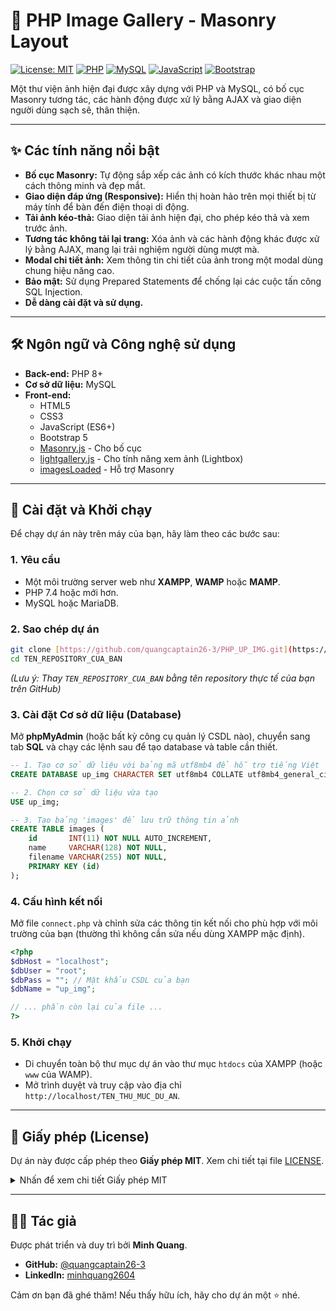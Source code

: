 # 📸 PHP Image Gallery - Masonry Layout

[![License: MIT](https://img.shields.io/badge/License-MIT-yellow.svg)](https://opensource.org/licenses/MIT)
[![PHP](https://img.shields.io/badge/PHP-8.x-blue?logo=php)](https://www.php.net/)
[![MySQL](https://img.shields.io/badge/MySQL-8.0-orange?logo=mysql)](https://www.mysql.com/)
[![JavaScript](https://img.shields.io/badge/JavaScript-ES6-yellow?logo=javascript)](https://developer.mozilla.org/en-US/docs/Web/JavaScript)
[![Bootstrap](https://img.shields.io/badge/Bootstrap-5.3-purple?logo=bootstrap)](https://getbootstrap.com/)

Một thư viện ảnh hiện đại được xây dựng với PHP và MySQL, có bố cục Masonry tương tác, các hành động được xử lý bằng AJAX và giao diện người dùng sạch sẽ, thân thiện.


---

## ✨ Các tính năng nổi bật

* **Bố cục Masonry:** Tự động sắp xếp các ảnh có kích thước khác nhau một cách thông minh và đẹp mắt.
* **Giao diện đáp ứng (Responsive):** Hiển thị hoàn hảo trên mọi thiết bị từ máy tính để bàn đến điện thoại di động.
* **Tải ảnh kéo-thả:** Giao diện tải ảnh hiện đại, cho phép kéo thả và xem trước ảnh.
* **Tương tác không tải lại trang:** Xóa ảnh và các hành động khác được xử lý bằng AJAX, mang lại trải nghiệm người dùng mượt mà.
* **Modal chi tiết ảnh:** Xem thông tin chi tiết của ảnh trong một modal dùng chung hiệu năng cao.
* **Bảo mật:** Sử dụng Prepared Statements để chống lại các cuộc tấn công SQL Injection.
* **Dễ dàng cài đặt và sử dụng.**

---

## 🛠️ Ngôn ngữ và Công nghệ sử dụng

* **Back-end:** PHP 8+
* **Cơ sở dữ liệu:** MySQL
* **Front-end:**
    * HTML5
    * CSS3
    * JavaScript (ES6+)
    * Bootstrap 5
    * [Masonry.js](https://masonry.desandro.com/) - Cho bố cục
    * [lightgallery.js](https://www.lightgalleryjs.com/) - Cho tính năng xem ảnh (Lightbox)
    * [imagesLoaded](https://imagesloaded.desandro.com/) - Hỗ trợ Masonry

---

## 🚀 Cài đặt và Khởi chạy

Để chạy dự án này trên máy của bạn, hãy làm theo các bước sau:

### **1. Yêu cầu**

* Một môi trường server web như **XAMPP**, **WAMP** hoặc **MAMP**.
* PHP 7.4 hoặc mới hơn.
* MySQL hoặc MariaDB.

### **2. Sao chép dự án**

```bash
git clone [https://github.com/quangcaptain26-3/PHP_UP_IMG.git](https://github.com/quangcaptain26-3/PHP_UP_IMG.git)
cd TEN_REPOSITORY_CUA_BAN
```
*(Lưu ý: Thay `TEN_REPOSITORY_CUA_BAN` bằng tên repository thực tế của bạn trên GitHub)*

### **3. Cài đặt Cơ sở dữ liệu (Database)**

Mở **phpMyAdmin** (hoặc bất kỳ công cụ quản lý CSDL nào), chuyển sang tab **SQL** và chạy các lệnh sau để tạo database và table cần thiết.

```sql
-- 1. Tạo cơ sở dữ liệu với bảng mã utf8mb4 để hỗ trợ tiếng Việt
CREATE DATABASE up_img CHARACTER SET utf8mb4 COLLATE utf8mb4_general_ci;

-- 2. Chọn cơ sở dữ liệu vừa tạo
USE up_img;

-- 3. Tạo bảng 'images' để lưu trữ thông tin ảnh
CREATE TABLE images (
    id       INT(11) NOT NULL AUTO_INCREMENT,
    name     VARCHAR(128) NOT NULL,
    filename VARCHAR(255) NOT NULL,
    PRIMARY KEY (id)
);


```

### **4. Cấu hình kết nối**

Mở file `connect.php` và chỉnh sửa các thông tin kết nối cho phù hợp với môi trường của bạn (thường thì không cần sửa nếu dùng XAMPP mặc định).

```php
<?php
$dbHost = "localhost";
$dbUser = "root";
$dbPass = ""; // Mật khẩu CSDL của bạn
$dbName = "up_img";

// ... phần còn lại của file ...
?>
```

### **5. Khởi chạy**

* Di chuyển toàn bộ thư mục dự án vào thư mục `htdocs` của XAMPP (hoặc `www` của WAMP).
* Mở trình duyệt và truy cập vào địa chỉ `http://localhost/TEN_THU_MUC_DU_AN`.

---

## 📝 Giấy phép (License)

Dự án này được cấp phép theo **Giấy phép MIT**. Xem chi tiết tại file [LICENSE](LICENSE.md).

<details>
<summary>Nhấn để xem chi tiết Giấy phép MIT</summary>

```
MIT License

Copyright (c) 2025 Minh Quang

Permission is hereby granted, free of charge, to any person obtaining a copy
of this software and associated documentation files (the "Software"), to deal
in the Software without restriction, including without limitation the rights
to use, copy, modify, merge, publish, distribute, sublicense, and/or sell
copies of the Software, and to permit persons to whom the Software is
furnished to do so, subject to the following conditions:

The above copyright notice and this permission notice shall be included in all
copies or substantial portions of the Software.

THE SOFTWARE IS PROVIDED "AS IS", WITHOUT WARRANTY OF ANY KIND, EXPRESS OR
IMPLIED, INCLUDING BUT NOT LIMITED TO THE WARRANTIES OF MERCHANTABILITY,
FITNESS FOR A PARTICULAR PURPOSE AND NONINFRINGEMENT. IN NO EVENT SHALL THE
AUTHORS OR COPYRIGHT HOLDERS BE LIABLE FOR ANY CLAIM, DAMAGES OR OTHER
LIABILITY, WHETHER IN AN ACTION OF CONTRACT, TORT OR OTHERWISE, ARISING FROM,
OUT OF OR IN CONNECTION WITH THE SOFTWARE OR THE USE OR OTHER DEALINGS IN THE
SOFTWARE.
```

</details>

---

## 👨‍💻 Tác giả

Được phát triển và duy trì bởi **Minh Quang**.

* **GitHub:** [@quangcaptain26-3](https://github.com/quangcaptain26-3)
* **LinkedIn:** [minhquang2604](https://www.linkedin.com/in/minhquang2604)

Cảm ơn bạn đã ghé thăm! Nếu thấy hữu ích, hãy cho dự án một ⭐ nhé.

